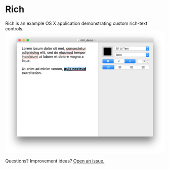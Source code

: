 # Rich

Rich is an example OS X application demonstrating custom rich-text controls. ![rich_demo](rich_demo.png)

Questions? Improvement ideas? [Open an issue.](https://github.com/seasaltio/Rich/issues)
